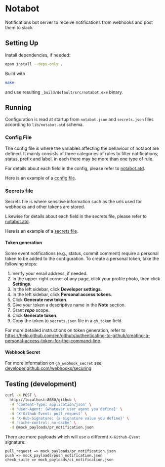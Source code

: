 # Notabot

Notifications bot server to receive notifications from webhooks and post them to slack

## Setting Up

Install dependencies, if needed:

```sh
opam install --deps-only .
```

Build with

```sh
make
```

and use resulting `_build/default/src/notabot.exe` binary.

## Running

Configuration is read at startup from `notabot.json` and `secrets.json` files
according to `lib/notabot.atd` schema.

### Config File

The config file is where the variables affecting the behaviour of notabot are defined. It mainly consists of three categories of rules to filter notifications; status, prefix and label, in each there may be more than one type of rule.

For details about each field in the config, please refer to [notabot.atd](./lib/notabot.atd).

Here is an example of a [config file](./test/notabot.json).

### Secrets file

Secrets file is where sensitive information such as the urls used for webhooks and other tokens are stored.

Likewise for details about each field in the secrets file, please refer to [notabot.atd](./lib/notabot.atd).

Here is an example of a [secrets file](./test/secrets.json).

#### Token generation

Some event notifications (e.g., status, commit comment) require a personal token to be added to the configuration. To create a personal token, take the following steps:
1. Verify your email address, if needed.
1. In the upper-right corner of any page, click your profile photo, then click **Settings**.
1. In the left sidebar, click **Developer settings**.
1. In the left sidebar, click **Personal access tokens**.
1. Click **Generate new token**.
1. Give your token a descriptive name in the **Note** section.
1. Grant ***repo*** scope.
1. Click **Generate token**.
1. Copy the token to `secrets.json` file in a `gh_token` field.

For more detailed instructions on token generation, refer to https://help.github.com/en/github/authenticating-to-github/creating-a-personal-access-token-for-the-command-line.

#### Webhook Secret

For more information on `gh_webhook_secret` see [developer.github.com/webhooks/securing](https://developer.github.com/webhooks/securing/)

## Testing (development)

```sh
curl -X POST \
  http://localhost:8080/github \
  -H 'Content-Type: application/json' \
  -H 'User-Agent: {whatever user agent you define}' \
  -H 'X-Github-Event: pull_request' \
  -H 'X-Hub-Signature: {a signature value you define}' \
  -H 'cache-control: no-cache' \
  -d @mock_payloads/pr_notification.json
```

There are more payloads which will use a different `X-Github-Event` signature:

```
pull_request => mock_payloads/pr_notification.json
push => mock_payloads/push_notification.json
check_suite => mock_payloads/ci_notification.json
```
